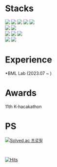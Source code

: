 <div align=""><h1>Stacks</h1></div>
<div align="">
  
  <img src="https://img.shields.io/badge/Python-3776AB?style=flat-square&logo=python&logoColor=white"/>
  <img src="https://img.shields.io/badge/Java-4B4B77?style=flat-square&logo=&logoColor=white"/>
  <img src="https://img.shields.io/badge/Scala-DC322F?style=flat-square&logo=Scala&logoColor=white"/>
  <img src="https://img.shields.io/badge/Linux-FCC624?style=flat-square&logo=Linux&logoColor=black"/>
  <img src="https://img.shields.io/badge/Amazon AWS-232F3E?style=flat-square&logo=Amazonaws&logoColor=white"/>
  </br>
  <img src="https://img.shields.io/badge/MySQL-4479A1?style=flat-square&logo=MySQL&logoColor=white"/>
  <img src="https://img.shields.io/badge/ElasticSearch-005571?style=flat-square&logo=Elasticsearch&logoColor=white"/>
  </br>
  <img src="https://img.shields.io/badge/Spark-E25A1C?style=flat-square&logo=ApacheSpark&logoColor=white"/>
  <img src="https://img.shields.io/badge/Airflow-017CEE?style=flat-square&logo=ApacheAirflow&logoColor=white"/>
  <img src="https://img.shields.io/badge/PyTorch-EE4C2C?style=flat-square&logo=PyTorch&logoColor=white"/>
  </br>
  <img src="https://img.shields.io/badge/Docker-2496ED?style=flat-square&logo=Docker&logoColor=white"/>
  <img src="https://img.shields.io/badge/Kubernetes-326CE5?style=flat-square&logo=Kubernetes&logoColor=white"/>
  
</br>

<div align=""><h1>Experience</h1></div>
*BML Lab (2023.07 ~ )

</br>

<div align=""><h1>Awards</h1></div>
11th K-hacakathon

</br>

<div align=""><h1>PS</h1></div>

[![Solved.ac
프로필](http://mazassumnida.wtf/api/generate_badge?boj=mondayy1)](https://solved.ac/mondayy1)

</br>

[![Hits](https://hits.seeyoufarm.com/api/count/incr/badge.svg?url=https%3A%2F%2Fgithub.com%2Fmondayy1&count_bg=%2379C83D&title_bg=%23555555&icon=&icon_color=%23E7E7E7&title=hits&edge_flat=true)](https://hits.seeyoufarm.com)
